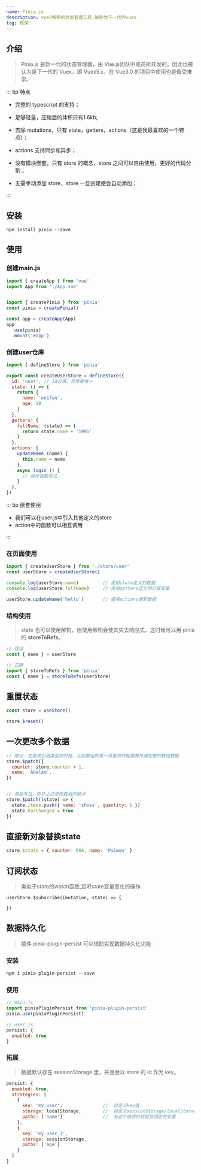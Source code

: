 ```yaml
---
name: Pinia.js
description: vue3推荐的状态管理工具,被称为下一代的vuex
tag: 框架
---
```


## 介绍

> Pinia.js 是新一代的状态管理器，由 Vue.js团队中成员所开发的，因此也被认为是下一代的 Vuex，即 Vuex5.x，在 Vue3.0 的项目中使用也是备受推崇。



::: tip 特点

- 完整的 typescript 的支持；

- 足够轻量，压缩后的体积只有1.6kb;

- 去除 mutations，只有 state，getters，actions（这是我最喜欢的一个特点）；

- actions 支持同步和异步；

- 没有模块嵌套，只有 store 的概念，store 之间可以自由使用，更好的代码分割；

- 无需手动添加 store，store 一旦创建便会自动添加；

::: 



## 安装

```shell
npm install pinia --save
```





## 使用

###  创建main.js

```js
import { createApp } from 'vue'
import App from './App.vue'


import { createPinia } from 'pinia'
const pinia = createPinia()

const app = createApp(App)
app
  .use(pinia)
  .mount('#app')
```



### 创建user仓库

```js
import { defineStore } from 'pinia'

export const createUserStore = defineStore({
  id: 'user', // id必填，且需要唯一
  state: () => {
    return {
      name: 'weifun',
      age: 18
    }
  },
  getters: {
    fullName: (state) => {
      return state.name + '1995'
    }
  },
  actions: {
    updateName (name) {
      this.name = name
    },
    async login () {
      // 异步函数写法
    }
  }, 
})
```

::: tip 嵌套使用

- 我们可以在user.js中引入其他定义的store
- action中的函数可以相互调用

:::

### 在页面使用

```js
import { createUserStore } from './store/user'
const userStore = createUserStore()

console.log(userStore.name)     	// 使用state定义的数据
console.log(userStore.fullName) 	// 使用getters定义的计算变量

userStore.updateName('hello')		// 使用actions更新数据
```



### 结构使用

>  state 也可以使用解构，但使用解构会使其失去响应式，这时候可以用 pinia 的 **storeToRefs**。

```js
// 错误
const { name } = userStore

// 正确
import { storeToRefs } from 'pinia'
const { name } = storeToRefs(userStore)
```



## 重置状态

```js
const store = useStore()

store.$reset()
```



## 一次更改多个数据

```js
// 缺点：在更改引用类型的时候，比如数组的某一项更改时能需要传递完整的数组数据
store.$patch({
  counter: store.counter + 1,
  name: 'Abalam',
})


// 高级写法，弥补上述更改数组的缺点
store.$patch((state) => {
  state.items.push({ name: 'shoes', quantity: 1 })
  state.hasChanged = true
})
```



## 直接新对象替换state

```js
store.$state = { counter: 666, name: 'Paimon' }
```



## 订阅状态

> 类似于state的watch函数,监听state变量变化的操作

```
userStore.$subscribe((mutation, state) => {
  
})
```



## 数据持久化

> 插件 pinia-plugin-persist 可以辅助实现数据持久化功能



### 安装

```js
npm i pinia-plugin-persist --save
```



### 使用

```js
// main.js
import piniaPluginPersist from 'pinia-plugin-persist'
pinia.use(piniaPluginPersist)

// user.js
persist: {
  enabled: true
}
```



### 拓展

> 数据默认存在 sessionStorage 里，并且会以 store 的 id 作为 key。

```js
persist: {
  enabled: true,
  strategies: [
    {
      key: 'my_user',				// 	自定义key值
      storage: localStorage,		//  自定义sessionStorage/localStorage
      paths: ['name']               //  有这个选项的话就存固定的变量
    },
    {
      key: 'my_user_1',
      storage: sessionStorage,
      paths: ['age']
    }
  ]
}
```

